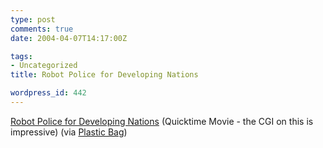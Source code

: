 ```yaml
---
type: post
comments: true
date: 2004-04-07T14:17:00Z

tags:
- Uncategorized
title: Robot Police for Developing Nations

wordpress_id: 442
---
```


[Robot Police for Developing Nations](http://www.theembassyvfx.com/tetra_w_movie.html) (Quicktime Movie - the CGI on this is impressive) (via [Plastic Bag](http://www.plasticbag.org))
